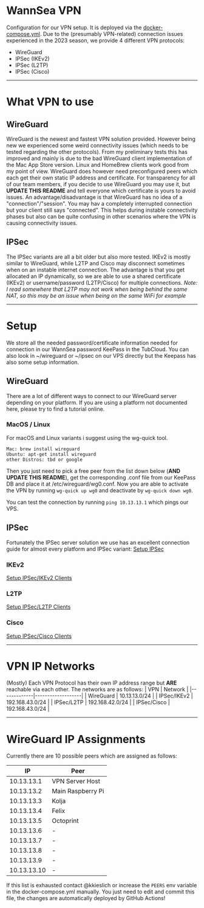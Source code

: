 # WannSea VPN
Configuration for our VPN setup. It is deployed via the [docker-compose.yml](docker-compose.yml).
Due to the (presumably VPN-related) connection issues experienced in the 2023 season, we provide 4 different VPN protocols:
- WireGuard
- IPSec (IKEv2)
- IPSec (L2TP)
- IPSec (Cisco)

-------

# What VPN to use
## WireGuard
WireGuard is the newest and fastest VPN solution provided. However being new we experienced some weird connectivity issues (which needs to be tested regarding the other protocols).
From my preliminary tests this has improved and mainly is due to the bad WireGuard client implementation of the Mac App Store version. Linux and HomeBrew clients work good from my point of view.
WireGuard does however need preconfigured peers which each get their own static IP address and certificate. For transparency for all of our team members, if you decide to use WireGuard you may use it, but **UPDATE THIS README** and tell everyone which certificate is yours to avoid issues. An advantage/disadvantage is that WireGuard has no idea of a "connection"/"session". You may hav a completely interrupted connection but your client still says "connected". This helps during instable connectivity phases but also can be quite confusing in other scenarios where the VPN is causing connectivity issues.

## IPSec
The IPSec variants are all a bit older but also more tested. IKEv2 is mostly similar to WireGuard, while L2TP and Cisco may disconnect sometimes when on an instable internet connection.
The advantage is that you get allocated an IP dynamically, so we are able to use a shared certificate (IKEv2) or username/password (L2TP/Cisco) for multiple connections.
*Note: I read somewhere that L2TP may not work when being behind the same NAT, so this may be an issue when being on the same WiFi for example*

------

# Setup
We store all the needed password/certificate information needed for connection in our WannSea password KeePass in the TubCloud. You can also look in ~/wireguard or ~/ipsec on our VPS directly but the Keepass has also some setup information.
## WireGuard
There are a lot of different ways to connect to our WireGuard server depending on your platform. If you are using a platform not documented here, please try to find a tutorial online.

### MacOS / Linux
For macOS and Linux variants i suggest using the wg-quick tool.
```
Mac: brew install wireguard
Ubuntu: apt-get install wireguard
other Distros: tbd or google
```
Then you just need to pick a free peer from the list down below (**AND UPDATE THIS README**), get the corresponding .conf file from our KeePass DB and place it at /etc/wireguard/wg0.conf. 
Now you are able to activate the VPN by running `wg-quick up wg0` and deactivate by `wg-quick down wg0`.

You can test the connection by running `ping 10.13.13.1` which pings our VPS.

## IPSec
Fortunately the IPSec server solution we use has an excellent connection guide for almost every platform and IPSec variant: 
[Setup IPSec](https://github.com/hwdsl2/setup-ipsec-vpn)

### IKEv2
[Setup IPSec/IKEv2 Clients](https://github.com/hwdsl2/setup-ipsec-vpn/blob/master/docs/ikev2-howto.md#configure-ikev2-vpn-clients)

### L2TP
[Setup IPSec/L2TP Clients](https://github.com/hwdsl2/setup-ipsec-vpn/blob/master/docs/clients.md)

### Cisco
[Setup IPSec/Cisco Clients](https://github.com/hwdsl2/setup-ipsec-vpn/blob/master/docs/clients-xauth.md)

------

# VPN IP Networks
(Mostly) Each VPN Protocol has their own IP address range but **ARE** reachable via each other.
The networks are as follows:
| VPN         | Network           |
|-------------|-------------------|
| WireGuard   | 10.13.13.0/24     |
| IPSec/IKEv2 | 192.168.43.0/24   |
| IPSec/L2TP  | 192.168.42.0/24   |
| IPSec/Cisco | 192.168.43.0/24   |

------

# WireGuard IP Assignments
Currently there are 10 possible peers which are assigned as follows:

| IP          | Peer              |
|-------------|-------------------|
| 10.13.13.1  | VPN Server Host   |
| 10.13.13.2  | Main Raspberry Pi |
| 10.13.13.3  | Kolja             |
| 10.13.13.4  | Felix             |
| 10.13.13.5  | Octoprint         |
| 10.13.13.6  | -                 |
| 10.13.13.7  | -                 |
| 10.13.13.8  | -                 |
| 10.13.13.9  | -                 |
| 10.13.13.10 | -                 |

If this list is exhausted contact @kkieslich or increase the `PEERS` env variable in the docker-compose.yml manually. You just need to edit and commit this file, the changes are automatically deployed by GitHub Actions!
